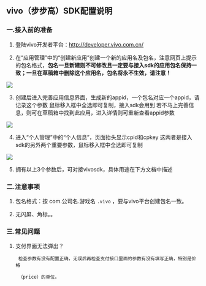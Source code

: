 ## vivo（步步高）SDK配置说明

###  一.接入前的准备

  1. 登陆vivo开发者平台：<http://developer.vivo.com.cn/>

  2. 在“应用管理”中的“创建新应用”创建一个新的应用名及包名，注意网页上提示的包名格式，**包名一旦新建则不可修改且一定要与接入sdk的应用包名保持一致；一旦在草稿箱中删除这个应用名，包名将永不生效，请注意！**

  ![](http://docs.mztgame.com/files/assets/img/bbg-online1.jpg)

  3. 创建后进入完善应用信息界面，生成新的appid，一个包名对应一个appid，请记录这个参数
     鼠标移入框中全选即可复制，接入sdk会用到
     若不马上完善信息，则可在草稿箱中找到此应用，进入详情则可重新查看appid参数

  ![](http://docs.mztgame.com/files/assets/img/bbg-online2.jpg)

  4. 进入“个人管理”中的“个人信息”，页面抬头显示cpid和cpkey
    这两者是接入sdk的另外两个重要参数，鼠标移入框中全选即可复制

  ![](http://docs.mztgame.com/files/assets/img/bbg-online3.jpg)

  5. 拥有以上3个参数后，可对接vivosdk，具体用途在下方文档中描述

###  二.注意事项

  1.  包名格式：按 com.公司名.游戏名   ` .vivo `  ，要与vivo平台创建包名一致。

  2.  无闪屏、角标。。

###  三.常见问题

   1. 支付界面无法弹出？

           检查参数有没有配置正确，无误后再检查支付接口里面的参数有没有填写正确，特别是价格

           （price）的单位。
